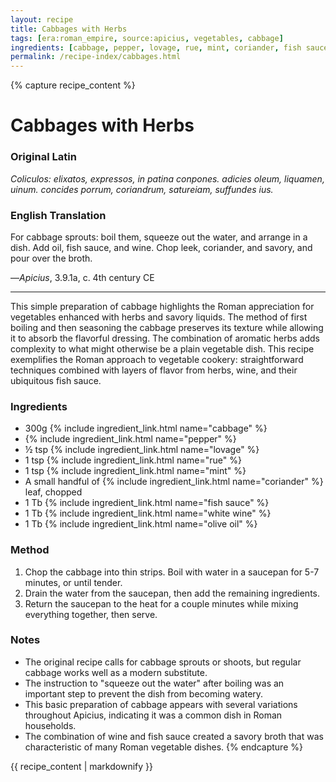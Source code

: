 ```yaml
---
layout: recipe
title: Cabbages with Herbs
tags: [era:roman_empire, source:apicius, vegetables, cabbage]
ingredients: [cabbage, pepper, lovage, rue, mint, coriander, fish sauce, white wine, olive oil]
permalink: /recipe-index/cabbages.html
---
```


{% capture recipe_content %}
# Cabbages with Herbs

### Original Latin
*Coliculos: elixatos, expressos, in patina conpones. adicies oleum, liquamen, uinum. concides porrum, coriandrum, satureiam, suffundes ius.*

### English Translation
For cabbage sprouts: boil them, squeeze out the water, and arrange in a dish. Add oil, fish sauce, and wine. Chop leek, coriander, and savory, and pour over the broth.

—*Apicius*, 3.9.1a, c. 4th century CE

___

This simple preparation of cabbage highlights the Roman appreciation for vegetables enhanced with herbs and savory liquids. The method of first boiling and then seasoning the cabbage preserves its texture while allowing it to absorb the flavorful dressing. The combination of aromatic herbs adds complexity to what might otherwise be a plain vegetable dish. This recipe exemplifies the Roman approach to vegetable cookery: straightforward techniques combined with layers of flavor from herbs, wine, and their ubiquitous fish sauce.

### Ingredients
- 300g {% include ingredient_link.html name="cabbage" %}
- {% include ingredient_link.html name="pepper" %}
- ½ tsp {% include ingredient_link.html name="lovage" %}
- 1 tsp {% include ingredient_link.html name="rue" %}
- 1 tsp {% include ingredient_link.html name="mint" %}
- A small handful of {% include ingredient_link.html name="coriander" %} leaf, chopped
- 1 Tb {% include ingredient_link.html name="fish sauce" %}
- 1 Tb {% include ingredient_link.html name="white wine" %}
- 1 Tb {% include ingredient_link.html name="olive oil" %}

### Method
1. Chop the cabbage into thin strips. Boil with water in a saucepan for 5-7 minutes, or until tender.
2. Drain the water from the saucepan, then add the remaining ingredients.
3. Return the saucepan to the heat for a couple minutes while mixing everything together, then serve.

### Notes
- The original recipe calls for cabbage sprouts or shoots, but regular cabbage works well as a modern substitute.
- The instruction to "squeeze out the water" after boiling was an important step to prevent the dish from becoming watery.
- This basic preparation of cabbage appears with several variations throughout Apicius, indicating it was a common dish in Roman households.
- The combination of wine and fish sauce created a savory broth that was characteristic of many Roman vegetable dishes.
{% endcapture %}

{{ recipe_content | markdownify }}